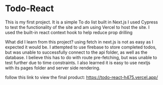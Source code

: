 # Todo-React

This is my first project.
It is a simple To do list built in Next.js
I used Cypress to test the functionality of the site and am using Vercel to host the site.
I used the built-in react context hook to help reduce prop drilling

What did I learn from this project? using fetch in next.js is not as easy as I expected it would be. I attempted to use firebase to store completed todos, but was unable to successfully connect to the api folder, as well as the database. I believe this has to do with route pre-fetching, but was unable to test further due to time constraints. I also learned it is easy to use nextjs with its pages folder and server side rendering.

follow this link to view the final product: https://todo-react-h475.vercel.app/
